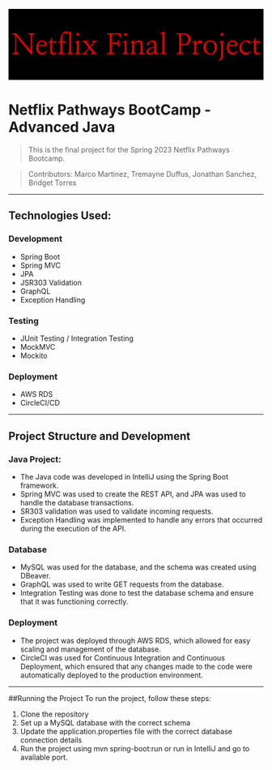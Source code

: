 ![alt text](Netflix_Final_Project.png)
# Netflix Pathways BootCamp - Advanced Java


>This is the final project for the Spring 2023 Netflix Pathways Bootcamp.
 
>Contributors: Marco Martinez, Tremayne Duffus, Jonathan Sanchez, Bridget Torres

---

## Technologies Used: 

### Development
- Spring Boot
- Spring MVC
- JPA
- JSR303 Validation
- GraphQL
- Exception Handling

### Testing
- JUnit Testing / Integration Testing
- MockMVC
- Mockito

### Deployment
- AWS RDS
- CircleCI/CD

---

## Project Structure and Development

### Java Project:
- The Java code was developed in IntelliJ using the Spring Boot framework. 
- Spring MVC was used to create the REST API, and JPA was used to handle the database transactions.
- SR303 validation was used to validate incoming requests.
- Exception Handling was implemented to handle any errors that occurred during the execution of the API.

### Database
- MySQL was used for the database, and the schema was created using DBeaver.
- GraphQL was used to write GET requests from the database.
- Integration Testing was done to test the database schema and ensure that it was functioning correctly.

### Deployment
- The project was deployed through AWS RDS, which allowed for easy scaling and management of the database.
- CircleCI was used for Continuous Integration and Continuous Deployment, which ensured that any changes made to the code were automatically deployed to the production environment.

---

##Running the Project
To run the project, follow these steps:

1. Clone the repository
2. Set up a MySQL database with the correct schema
3. Update the application.properties file with the correct database connection details
4. Run the project using mvn spring-boot:run or run in IntelliJ and go to available port.


